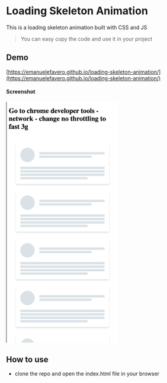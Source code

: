 # Loading Skeleton Animation

This is a loading skeleton animation built with CSS and JS

> You can easy copy the code and use it in your project

## Demo

[https://emanuelefavero.github.io/loading-skeleton-animation/](https://emanuelefavero.github.io/loading-skeleton-animation/)

#### Screenshot

<img src="screenshot.png" alt="screenshot" width="300">

## How to use

- clone the repo and open the index.html file in your browser

